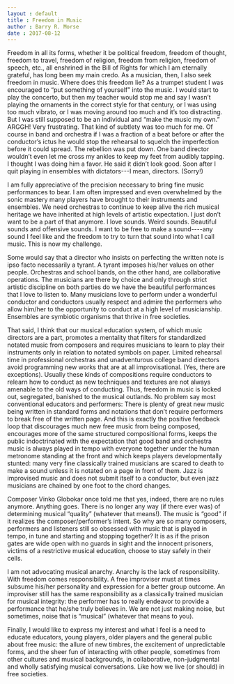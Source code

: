 ```yaml
---
layout : default
title : Freedom in Music
author : Barry R. Morse
date : 2017-08-12
---
```


Freedom in all its forms, whether it be political freedom, freedom of thought, freedom to travel, freedom of religion, freedom from religion, freedom of speech, etc., all enshrined in the Bill of Rights for which I am eternally grateful, has long been my main credo. As a musician, then, I also seek freedom in music. Where does this freedom lie? As a trumpet student I was encouraged to “put something of yourself” into the music. I would start to play the concerto, but then my teacher would stop me and say I wasn’t playing the ornaments in the correct style for that century, or I was using too much vibrato, or I was moving around too much and it’s too distracting. But I was still supposed to be an individual and “make the music my own.” ARGGH! Very frustrating. That kind of subtlety was too much for me. Of course in band and orchestra if I was a fraction of a beat before or after the conductor’s ictus he would stop the rehearsal to squelch the imperfection before it could spread. The rebellion was put down. One band director wouldn’t even let me cross my ankles to keep my feet from audibly tapping. I thought I was doing him a favor. He said it didn’t look good. Soon after I quit playing in ensembles with dictators---I mean, directors. (Sorry!)  


I am fully appreciative of the precision necessary to bring fine music performances to bear. I am often impressed and even overwhelmed by the sonic mastery many players have brought to their instruments and ensembles. We need orchestras to continue to keep alive the rich musical heritage we have inherited at high levels of artistic expectation. I just don’t want to be a part of that anymore. I love sounds. Weird sounds. Beautiful sounds and offensive sounds. I want to be free to make a sound----any sound I feel like and the freedom to try to turn that sound into what I call music. This is now my challenge. 


Some would say that a director who insists on perfecting the written note is ipso facto necessarily a tyrant. A tyrant imposes his/her values on other people. Orchestras and school bands, on the other hand, are collaborative operations. The musicians are there by choice and only through strict artistic discipline on both parties do we have the beautiful performances that I love to listen to. Many musicians love to perform under a wonderful conductor and conductors usually respect and admire the performers who allow him/her to the opportunity to conduct at a high level of musicianship. Ensembles are symbiotic organisms that thrive in free societies. 


That said, I think that our musical education system, of which music directors are a part, promotes a mentality that filters for standardized notated music from composers and requires musicians to learn to play their instruments only in relation to notated symbols on paper. Limited rehearsal time in professional orchestras and unadventurous college band directors avoid programming new works that are at all improvisational. (Yes, there are exceptions). Usually these kinds of compositions require conductors to relearn how to conduct as new techniques and textures are not always amenable to the old ways of conducting. Thus, freedom in music is locked out, segregated, banished to the musical outlands. No problem say most conventional educators and performers: There is plenty of great new music being written in standard forms and notations that don’t require performers to break free of the written page. And this is exactly the positive feedback loop that discourages much new free music from being composed, encourages more of the same structured compositional forms, keeps the public indoctrinated with the expectation that good band and orchestra music is always played in tempo with everyone together under the human metronome standing at the front and which keeps players developmentally stunted: many very fine classically trained musicians are scared to death to make a sound unless it is notated on a page in front of them.  Jazz is improvised music and does not submit itself to a conductor, but even jazz musicians are chained by one foot to the chord changes. 


Composer Vinko Globokar once told me that yes, indeed, there are no rules anymore. Anything goes. There is no longer any way (if there ever was) of determining musical “quality” (whatever that means!). The music is “good” if it realizes the composer/performer’s intent. So why are so many composers, performers and listeners still so obsessed with music that is played in tempo, in tune and starting and stopping together? It is as if the prison gates are wide open with no guards in sight and the innocent prisoners, victims of a restrictive musical education, choose to stay safely in their cells.


I am not advocating musical anarchy. Anarchy is the lack of responsibility. With freedom comes responsibility. A free improviser must at times subsume his/her personality and expression for a better group outcome. An improviser still has the same responsibility as a classically trained musician for musical integrity: the performer has to really endeavor to provide a performance that he/she truly believes in. We are not just making noise, but sometimes, noise that is “musical” (whatever that means to you).


Finally, I would like to express my interest and what I feel is a need to educate educators, young players, older players and the general public about free music: the allure of new timbres, the excitement of unpredictable forms, and the sheer fun of interacting with other people, sometimes from other cultures and musical backgrounds, in collaborative, non-judgmental and wholly satisfying musical conversations. Like how we live (or should) in free societies. 
